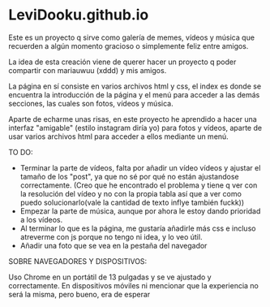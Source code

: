 # LeviDooku.github.io

Este es un proyecto q sirve como galería de memes, vídeos y música que recuerden a algún momento gracioso o simplemente feliz entre amigos.  

La idea de esta creación viene de querer hacer un proyecto q poder compartir con mariauwuu (xddd) y mis amigos.  

La página en sí consiste en varios archivos html y css, el index es donde se encuentra la introducción de la página y el menú para acceder a las demás secciones, las cuales son fotos, vídeos y música.  

Aparte de echarme unas risas, en este proyecto he aprendido a hacer una interfaz "amigable" (estilo instagram diría yo) para fotos y vídeos, aparte de usar varios archivos html para acceder a ellos mediante un menú.  

TO DO:

- Terminar la parte de vídeos, falta por añadir un vídeo vídeos y ajustar el tamaño de los "post", ya que no sé por qué no están ajustandose correctamente. (Creo que he encontrado el problema y tiene q ver con la resolución del vídeo y no con la propia tabla así que a ver como puedo solucionarlo(vale la cantidad de texto inflye también fuckk))
- Empezar la parte de música, aunque por ahora le estoy dando prioridad a los vídeos.
- Al terminar lo que es la página, me gustaría añadirle más css e incluso atreverme con js porque no tengo ni idea, y lo veo útil.
- Añadir una foto que se vea en la pestaña del navegador

SOBRE NAVEGADORES Y DISPOSITIVOS:  

Uso Chrome en un portátil de 13 pulgadas y se ve ajustado y correctamente. En dispositivos móviles ni mencionar que la experiencia no será la misma, pero bueno, era de esperar
